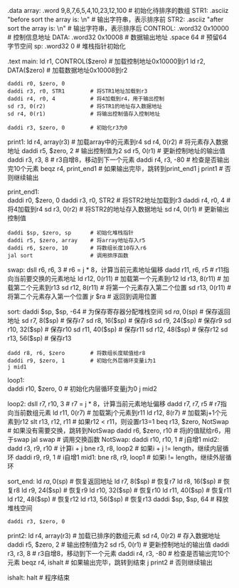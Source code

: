 .data
array:      .word 9,8,7,6,5,4,10,23,12,100  # 初始化待排序的数组
STR1:       .asciiz "before sort the array is: \n"  # 输出字符串，表示排序前
STR2:       .asciiz "after sort the array is: \n"   # 输出字符串，表示排序后
CONTROL:    .word32 0x10000  # 控制信息地址
DATA:       .word32 0x10008  # 数据输出地址
            .space 64         # 预留64字节空间
sp:         .word32 0         # 堆栈指针初始化

.text
main:
    ld r1, CONTROL($zero)     # 加载控制地址0x10000到r1
    ld r2, DATA($zero)        # 加载数据地址0x10008到r2
    
    daddi r0, $zero, 0
    daddi r3, r0, STR1        # 将STR1地址加载到r3
    daddi r4, r0, 4           # 将4加载到r4，用于输出控制
    sd r3, 0(r2)              # 将STR1的地址存入数据地址
    sd r4, 0(r1)              # 将输出控制值存入控制地址

    daddi r3, $zero, 0        # 初始化r3为0
print1:
    ld r4, array(r3)          # 加载array中的元素到r4
    sd r4, 0(r2)              # 将元素存入数据地址
    daddi r5, $zero, 2        # 输出控制值为2
    sd r5, 0(r1)              # 更新控制地址的输出值
    daddi r3, r3, 8           # r3自增8，移动到下一个元素
    daddi r4, r3, -80         # 检查是否输出完10个元素
    beqz r4, print_end1       # 如果输出完毕，跳转到print_end1
    j print1                  # 否则继续输出

print_end1:  
    daddi r0, $zero, 0
    daddi r3, r0, STR2        # 将STR2地址加载到r3
    daddi r4, r0, 4           # 将4加载到r4
    sd r3, 0(r2)              # 将STR2的地址存入数据地址
    sd r4, 0(r1)              # 更新输出控制值
    
    daddi $sp, $zero, sp      # 初始化堆栈指针
    daddi r5, $zero, array    # 将array地址存入r5
    daddi r6, $zero, 10       # 将数组长度10存入r6
    jal sort                  # 调用排序函数
    
swap:
    dsll r6, r6, 3            # r6 = j * 8，计算当前元素地址偏移
    dadd r11, r6, r5          # r11指向当前要交换的元素地址
    ld r12, 0(r11)            # 加载第一个元素到r12
    ld r13, 8(r11)            # 加载第二个元素到r13
    sd r12, 8(r11)            # 将第一个元素存入第二个位置
    sd r13, 0(r11)            # 将第二个元素存入第一个位置
    jr $ra                     # 返回到调用位置
    
sort:
    daddi $sp, $sp, -64       # 为保存寄存器分配堆栈空间
    sd $ra, 0($sp)            # 保存返回地址
    sd r7, 8($sp)             # 保存r7
    sd r8, 16($sp)            # 保存r8
    sd r9, 24($sp)            # 保存r9
    sd r10, 32($sp)           # 保存r10
    sd r11, 40($sp)           # 保存r11
    sd r12, 48($sp)           # 保存r12
    sd r13, 56($sp)           # 保存r13

    dadd r8, r6, $zero        # 将数组长度赋值给r8
    daddi r9, $zero, 1        # 初始化外层循环变量i为1
    j mid1

loop1:  
    daddi r10, $zero, 0       # 初始化内层循环变量j为0
    j mid2

loop2:
    dsll r7, r10, 3           # r7 = j * 8，计算当前元素地址偏移
    dadd r7, r7, r5           # r7指向当前数组元素
    ld r11, 0(r7)             # 加载第j个元素到r11
    ld r12, 8(r7)             # 加载第j+1个元素到r12
    slt r13, r12, r11         # 如果r12 < r11，则设置r13=1
    beq r13, $zero, NotSwap   # 如果没有需要交换，跳转到NotSwap
    dadd r6, $zero, r10       # 将j的值赋给r6，用于swap
    jal swap                  # 调用交换函数
NotSwap:
    daddi r10, r10, 1         # j自增1
mid2:
    dadd r3, r9, r10          # 计算i + j
    bne r3, r8, loop2         # 如果i + j != length，继续内层循环
    daddi r9, r9, 1           # i自增1
mid1:
    bne r8, r9, loop1         # 如果i != length，继续外层循环
    
sort_end:
    ld $ra, 0($sp)            # 恢复返回地址
    ld r7, 8($sp)             # 恢复r7
    ld r8, 16($sp)            # 恢复r8
    ld r9, 24($sp)            # 恢复r9
    ld r10, 32($sp)           # 恢复r10
    ld r11, 40($sp)           # 恢复r11
    ld r12, 48($sp)           # 恢复r12
    ld r13, 56($sp)           # 恢复r13
    daddi $sp, $sp, 64        # 释放堆栈空间
    
    daddi r3, $zero, 0
print2:
    ld r4, array(r3)          # 加载已排序的数组元素
    sd r4, 0(r2)              # 存入数据地址
    daddi r5, $zero, 2        # 输出控制值为2
    sd r5, 0(r1)              # 更新控制地址的输出值
    daddi r3, r3, 8           # r3自增8，移动到下一个元素
    daddi r4, r3, -80         # 检查是否输出完10个元素
    beqz r4, ishalt           # 如果输出完毕，跳转到结束
    j print2                  # 否则继续输出

ishalt:
    halt                      # 程序结束
